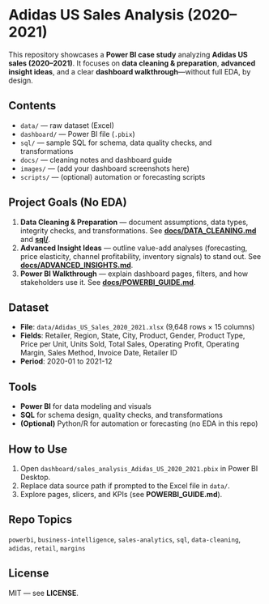 # Adidas US Sales Analysis (2020–2021)

This repository showcases a **Power BI case study** analyzing **Adidas US sales (2020–2021)**. It focuses on **data cleaning & preparation**, **advanced insight ideas**, and a clear **dashboard walkthrough**—without full EDA, by design.

## Contents
- `data/` — raw dataset (Excel)
- `dashboard/` — Power BI file (`.pbix`)
- `sql/` — sample SQL for schema, data quality checks, and transformations
- `docs/` — cleaning notes and dashboard guide
- `images/` — (add your dashboard screenshots here)
- `scripts/` — (optional) automation or forecasting scripts

## Project Goals (No EDA)
1) **Data Cleaning & Preparation** — document assumptions, data types, integrity checks, and transformations. See **[docs/DATA_CLEANING.md](docs/DATA_CLEANING.md)** and **[sql/](sql/)**.
2) **Advanced Insight Ideas** — outline value-add analyses (forecasting, price elasticity, channel profitability, inventory signals) to stand out. See **[docs/ADVANCED_INSIGHTS.md](docs/ADVANCED_INSIGHTS.md)**.
3) **Power BI Walkthrough** — explain dashboard pages, filters, and how stakeholders use it. See **[docs/POWERBI_GUIDE.md](docs/POWERBI_GUIDE.md)**.

## Dataset
- **File**: `data/Adidas_US_Sales_2020_2021.xlsx` (9,648 rows × 15 columns)
- **Fields**: Retailer, Region, State, City, Product, Gender, Product Type, Price per Unit, Units Sold, Total Sales, Operating Profit, Operating Margin, Sales Method, Invoice Date, Retailer ID
- **Period**: 2020-01 to 2021-12

## Tools
- **Power BI** for data modeling and visuals
- **SQL** for schema design, quality checks, and transformations
- **(Optional)** Python/R for automation or forecasting (no EDA in this repo)

## How to Use
1. Open `dashboard/sales_analysis_Adidas_US_2020_2021.pbix` in Power BI Desktop.
2. Replace data source path if prompted to the Excel file in `data/`.
3. Explore pages, slicers, and KPIs (see **POWERBI_GUIDE.md**).

## Repo Topics
`powerbi`, `business-intelligence`, `sales-analytics`, `sql`, `data-cleaning`, `adidas`, `retail`, `margins`

## License
MIT — see **LICENSE**.
